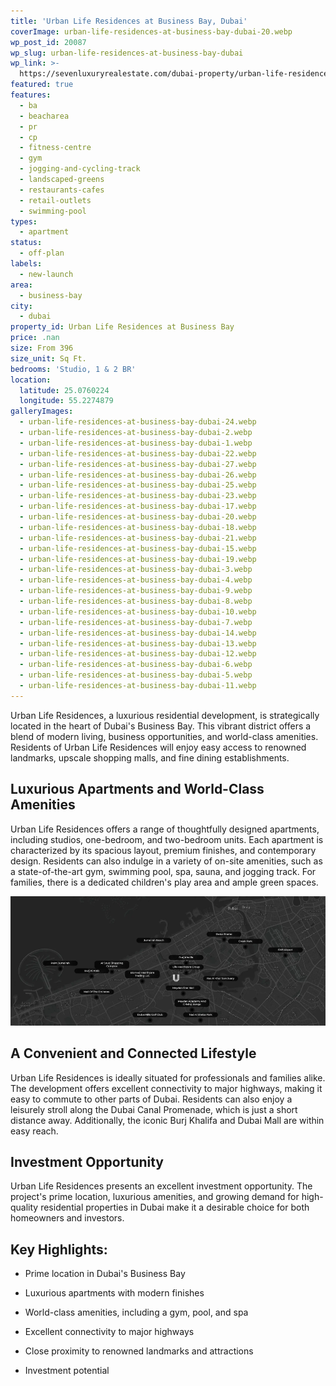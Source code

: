 ```yaml
---
title: 'Urban Life Residences at Business Bay, Dubai'
coverImage: urban-life-residences-at-business-bay-dubai-20.webp
wp_post_id: 20087
wp_slug: urban-life-residences-at-business-bay-dubai
wp_link: >-
  https://sevenluxuryrealestate.com/dubai-property/urban-life-residences-at-business-bay-dubai/
featured: true
features:
  - ba
  - beacharea
  - pr
  - cp
  - fitness-centre
  - gym
  - jogging-and-cycling-track
  - landscaped-greens
  - restaurants-cafes
  - retail-outlets
  - swimming-pool
types:
  - apartment
status:
  - off-plan
labels:
  - new-launch
area:
  - business-bay
city:
  - dubai
property_id: Urban Life Residences at Business Bay
price: .nan
size: From 396
size_unit: Sq Ft.
bedrooms: 'Studio, 1 & 2 BR'
location:
  latitude: 25.0760224
  longitude: 55.2274879
galleryImages:
  - urban-life-residences-at-business-bay-dubai-24.webp
  - urban-life-residences-at-business-bay-dubai-2.webp
  - urban-life-residences-at-business-bay-dubai-1.webp
  - urban-life-residences-at-business-bay-dubai-22.webp
  - urban-life-residences-at-business-bay-dubai-27.webp
  - urban-life-residences-at-business-bay-dubai-26.webp
  - urban-life-residences-at-business-bay-dubai-25.webp
  - urban-life-residences-at-business-bay-dubai-23.webp
  - urban-life-residences-at-business-bay-dubai-17.webp
  - urban-life-residences-at-business-bay-dubai-20.webp
  - urban-life-residences-at-business-bay-dubai-18.webp
  - urban-life-residences-at-business-bay-dubai-21.webp
  - urban-life-residences-at-business-bay-dubai-15.webp
  - urban-life-residences-at-business-bay-dubai-19.webp
  - urban-life-residences-at-business-bay-dubai-3.webp
  - urban-life-residences-at-business-bay-dubai-4.webp
  - urban-life-residences-at-business-bay-dubai-9.webp
  - urban-life-residences-at-business-bay-dubai-8.webp
  - urban-life-residences-at-business-bay-dubai-10.webp
  - urban-life-residences-at-business-bay-dubai-7.webp
  - urban-life-residences-at-business-bay-dubai-14.webp
  - urban-life-residences-at-business-bay-dubai-13.webp
  - urban-life-residences-at-business-bay-dubai-12.webp
  - urban-life-residences-at-business-bay-dubai-6.webp
  - urban-life-residences-at-business-bay-dubai-5.webp
  - urban-life-residences-at-business-bay-dubai-11.webp
---
```


Urban Life Residences, a luxurious residential development, is strategically located in the heart of Dubai's Business Bay. This vibrant district offers a blend of modern living, business opportunities, and world-class amenities. Residents of Urban Life Residences will enjoy easy access to renowned landmarks, upscale shopping malls, and fine dining establishments.

## **Luxurious Apartments and World-Class Amenities**

Urban Life Residences offers a range of thoughtfully designed apartments, including studios, one-bedroom, and two-bedroom units. Each apartment is characterized by its spacious layout, premium finishes, and contemporary design. Residents can also indulge in a variety of on-site amenities, such as a state-of-the-art gym, swimming pool, spa, sauna, and jogging track. For families, there is a dedicated children's play area and ample green spaces.

![Urban Life Residences at Business Bay, Dubai - Seven Luxury Real Estate](images/urban-life-residences-at-business-bay-dubai-location-1000x411.webp)

## **A Convenient and Connected Lifestyle**

Urban Life Residences is ideally situated for professionals and families alike. The development offers excellent connectivity to major highways, making it easy to commute to other parts of Dubai. Residents can also enjoy a leisurely stroll along the Dubai Canal Promenade, which is just a short distance away. Additionally, the iconic Burj Khalifa and Dubai Mall are within easy reach.

## **Investment Opportunity**

Urban Life Residences presents an excellent investment opportunity. The project's prime location, luxurious amenities, and growing demand for high-quality residential properties in Dubai make it a desirable choice for both homeowners and investors.

## **Key Highlights:**

- Prime location in Dubai's Business Bay

- Luxurious apartments with modern finishes

- World-class amenities, including a gym, pool, and spa

- Excellent connectivity to major highways

- Close proximity to renowned landmarks and attractions

- Investment potential
